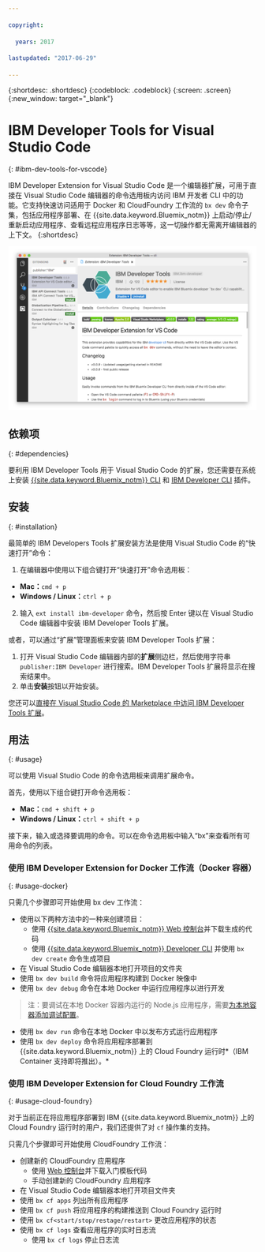 ```yaml
---

copyright:

  years: 2017

lastupdated: "2017-06-29"

---
```


{:shortdesc: .shortdesc}
{:codeblock: .codeblock}
{:screen: .screen}
{:new_window: target="_blank"}

# IBM Developer Tools for Visual Studio Code
{: #ibm-dev-tools-for-vscode}

IBM Developer Extension for Visual Studio Code 是一个编辑器扩展，可用于直接在 Visual Studio Code 编辑器的命令选用板内访问 IBM 开发者 CLI 中的功能。它支持快速访问适用于 Docker 和 CloudFoundry 工作流的 `bx dev` 命令子集，包括应用程序部署、在 {{site.data.keyword.Bluemix_notm}} 上启动/停止/重新启动应用程序、查看远程应用程序日志等等，这一切操作都无需离开编辑器的上下文。
{:shortdesc}

![IBM Developer Tools 扩展下载屏幕的截屏。](ibm-dev-tools-for-vscode.png "Visual Studio Code 中的扩展下载屏幕")

## 依赖项
{: #dependencies}

要利用 IBM Developer Tools 用于 Visual Studio Code 的扩展，您还需要在系统上安装 [{{site.data.keyword.Bluemix_notm}} CLI](https://plugins.ng.bluemix.net/ui/home.html) 和 [IBM Developer CLI](/docs/cloudnative/dev_cli.html) 插件。

## 安装
{: #installation}

最简单的 IBM Developers Tools 扩展安装方法是使用 Visual Studio Code 的“快速打开”命令：

1. 在编辑器中使用以下组合键打开“快速打开”命令选用板：

  * **Mac：**`cmd + p`
  * **Windows / Linux：**`ctrl + p`

2. 输入 `ext install ibm-developer` 命令，然后按 Enter 键以在 Visual Studio Code 编辑器中安装 IBM Developer Tools 扩展。

或者，可以通过“扩展”管理面板来安装 IBM Developer Tools 扩展：

1. 打开 Visual Studio Code 编辑器内部的**扩展**侧边栏，然后使用字符串 `publisher:IBM Developer` 进行搜索。IBM Developer Tools 扩展将显示在搜索结果中。  
2. 单击**安装**按钮以开始安装。

您还可以[直接在 Visual Studio Code 的 Marketplace 中访问 IBM Developer Tools 扩展](https://marketplace.visualstudio.com/items?itemName=IBM.ibm-developer)。


## 用法
{: #usage}

可以使用 Visual Studio Code 的命令选用板来调用扩展命令。

首先，使用以下组合键打开命令选用板：

* **Mac：**`cmd + shift + p`
* **Windows / Linux：**`ctrl + shift + p`

接下来，输入或选择要调用的命令。可以在命令选用板中输入“bx”来查看所有可用命令的列表。 

### 使用 IBM Developer Extension for Docker 工作流（Docker 容器）
{: #usage-docker}

只需几个步骤即可开始使用 bx dev 工作流：
* 使用以下两种方法中的一种来创建项目：
  * 使用 [{{site.data.keyword.Bluemix_notm}} Web 控制台](https://console.ng.bluemix.net/developer/getting-started/)并下载生成的代码
  * 使用 [{{site.data.keyword.Bluemix_notm}} Developer CLI](/docs/cloudnative/dev_cli.html) 并使用 `bx dev create` 命令生成项目
* 在 Visual Studio Code 编辑器本地打开项目的文件夹
* 使用 `bx dev build` 命令将应用程序构建到 Docker 映像中
* 使用 `bx dev debug` 命令在本地 Docker 中运行应用程序以进行开发
> 注：要调试在本地 Docker 容器内运行的 Node.js 应用程序，需要[为本地容器添加调试配置](https://github.com/IBM-Bluemix/ibm-developer-extension-vscode#debugging-nodejs-apps-within-the-local-docker-container)。

* 使用 `bx dev run` 命令在本地 Docker 中以发布方式运行应用程序
* 使用 `bx dev deploy` 命令将应用程序部署到 {{site.data.keyword.Bluemix_notm}} 上的 Cloud Foundry 运行时*（IBM Container 支持即将推出）。*

### 使用 IBM Developer Extension for Cloud Foundry 工作流
{: #usage-cloud-foundry}

对于当前正在将应用程序部署到 IBM {{site.data.keyword.Bluemix_notm}} 上的 Cloud Foundry 运行时的用户，我们还提供了对 `cf` 操作集的支持。

只需几个步骤即可开始使用 CloudFoundry 工作流：
* 创建新的 CloudFoundry 应用程序
  * 使用 [Web 控制台](https://console.ng.bluemix.net/dashboard/cf-apps)并下载入门模板代码
  * 手动创建新的 CloudFoundry 应用程序
* 在 Visual Studio Code 编辑器本地打开项目文件夹
* 使用 `bx cf apps` 列出所有应用程序
* 使用 `bx cf push` 将应用程序的构建推送到 Cloud Foundry 运行时
* 使用 `bx cf<start/stop/restage/restart>` 更改应用程序的状态
* 使用 `bx cf logs` 查看应用程序的实时日志流
  * 使用 `bx cf logs` 停止日志流




